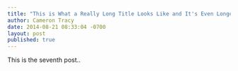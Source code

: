 ```yaml
---
title: "This is What a Really Long Title Looks Like and It's Even Longer Than You Would've Expected"
author: Cameron Tracy
date: 2014-08-21 08:33:04 -0700
layout: post
published: true
---
```

This is the seventh post..